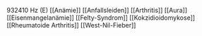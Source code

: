 932410 Hz (E)
[[Anämie]]
[[Anfallsleiden]]
[[Arthritis]]
[[Aura]]
[[Eisenmangelanämie]]
[[Felty-Syndrom]]
[[Kokzidioidomykose]]
[[Rheumatoide Arthritis]]
[[West-Nil-Fieber]]